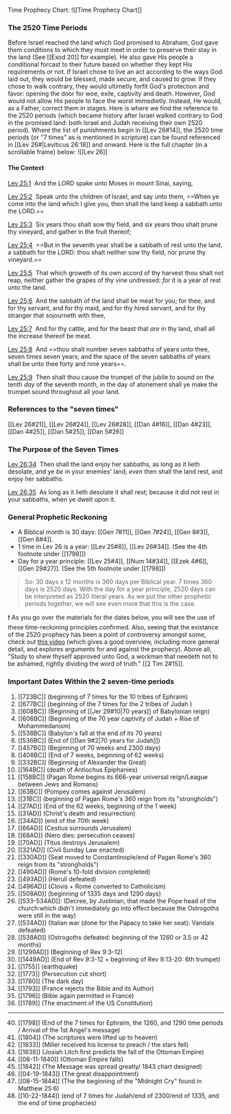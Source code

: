 Time Prophecy Chart:
![[Time Prophecy Chart]]

### The 2520 Time Periods
Before Israel reached the land which God promised to Abraham, God gave them conditions to which they must meet in order to preserve their stay in the land (See [[Exod 20]] for example). He also gave His people a conditional forcast to their future based on whether they kept His requirements or not. If Israel chose to live an act according to the ways God laid out, they would be blessed, made secure, and caused to grow. If they chose to walk contrary, they would ultimetly forfit God's protection and favor: opening the door for woe, exile, captivity and death. However, God would not allow His people to face the worst immedietly. Instead, He would, as a Father, correct them in stages. Here is where we find the reference to the 2520 periods (which became history after Israel walked contrary to God in the promised land: both Israel and Judah receiving their own 2520 period). Where the list of punishments begin in [[Lev 26#14]], the 2520 time periods (or "7 times" as is mentioned in scripture) can be found referenced in [[Lev 26#|Leviticus 26:18]] and onward. Here is the full chapter (in a scrollable frame) below:
![[Lev 26]]


#### The Context
[Lev 25:1](verseid:3.25.1)  And the LORD spake unto Moses in mount Sinai, saying,

[Lev 25:2](verseid:3.25.2)  Speak unto the children of Israel, and say unto them, ==When ye come into the land which I give you, then shall the land keep a sabbath unto the LORD.==

[Lev 25:3](verseid:3.25.3)  Six years thou shalt sow thy field, and six years thou shalt prune thy vineyard, and gather in the fruit thereof;

[Lev 25:4](verseid:3.25.4)  ==But in the seventh year shall be a sabbath of rest unto the land, a sabbath for the LORD: thou shalt neither sow thy field, nor prune thy vineyard.==

[Lev 25:5](verseid:3.25.5)  That which groweth of its own accord of thy harvest thou shalt not reap, neither gather the grapes of thy vine undressed: _for_ it is a year of rest unto the land.

[Lev 25:6](verseid:3.25.6)  And the sabbath of the land shall be meat for you; for thee, and for thy servant, and for thy maid, and for thy hired servant, and for thy stranger that sojourneth with thee,

[Lev 25:7](verseid:3.25.7)  And for thy cattle, and for the beast that _are_ in thy land, shall all the increase thereof be meat.

[Lev 25:8](verseid:3.25.8)  And ==thou shalt number seven sabbaths of years unto thee, seven times seven years; and the space of the seven sabbaths of years shall be unto thee forty and nine years==.

[Lev 25:9](verseid:3.25.9)  Then shalt thou cause the trumpet of the jubile to sound on the tenth _day_ of the seventh month, in the day of atonement shall ye make the trumpet sound throughout all your land.

### References to the "seven times"
[[Lev 26#21]], [[Lev 26#24]], [[Lev 26#28]], [[Dan 4#16]], [[Dan 4#23]], [[Dan 4#25]], [[Dan 5#25]], [[Dan 5#26]]

### The Purpose  of the Seven Times
[Lev 26:34](verseid:3.26.34)  Then shall the land enjoy her sabbaths, as long as it lieth desolate, and ye _be_ in your enemies' land; _even_ then shall the land rest, and enjoy her sabbaths.

[Lev 26:35](verseid:3.26.35)  As long as it lieth desolate it shall rest; because it did not rest in your sabbaths, when ye dwelt upon it.

### General Prophetic Reckoning 
- A Biblical month is 30 days: [[Gen 7#11]], [[Gen 7#24]], [[Gen 8#3]], [[Gen 8#4]].
- 1 time in Lev 26 is a year: [[Lev 25#8]], [[Lev 26#34]]. (See the 4th footnote under [[1798]])
- Day for a year principle: [[Lev 25#4]], [[Num 14#34]], [[Ezek 4#6]], [[Gen 29#27]]. (See the 5th footnote under [[1798]])
> So: 30 days x 12 months is 360 days per Biblical year. 7 times 360 days is 2520 days. With the day for a year principle, 2520 days can be interpreted as 2520 literal years. As we put the other prophetic periods together, we will see even more that this is the case.

❗ As you go over the materials for the dates below, you will see the use of these time-reckoning principles confirmed. Also, seeing that the existance of the 2520 prophecy has been a point of controversy amongst some, check out [this video](https://www.youtube.com/watch?v=J8XDUQ2fB28&list=PLz8q63xKec66zY8BlfOVo-6TN5u57rqqr&index=3) (which gives a good overview, including more general detail, and explores arguments for and against the prophecy). Above all, "Study to shew thyself approved unto God, a workman that needeth not to be ashamed, rightly dividing the word of truth." [[2 Tim 2#15]].  

### Important Dates Within the 2 seven-time periods
1. [[723BC]] (beginning of 7 times for the 10 tribes of Ephraim)
2. [[677BC]] (beginning of the 7 times for the 2 tribes of Judah )
3. [[608BC]] (Beginning of [[Jer 29#10|70 years]] of Babylonian reign)
4. [[606BC]] (Beginning of the 70 year captivity of Judah + Rise of Mohammedanism)
5.  [[538BC]] (Babylon's fall at the end of its 70 years) 
6. [[536BC]] (End of [[Dan 9#2|70 years for Judah]])
8. [[457BC]] (Beginning of 70 weeks and 2300 days)
9. [[408BC]] (End of 7 weeks, beginning of 62 weeks) 
10. [[332BC]] (Beginning of Alexander the Great)
12. [[164BC]] (death of Antiochus Epiphanies)
13. [[158BC]] (Pagan Rome begins its 666-year universal reign/League between Jews and Romans)
14. [[63BC]] (Pompey comes against Jerusalem) 
15.  [[31BC]] (beginning of Pagan Rome's 360 reign from its "strongholds")
16. [[27AD]] (End of the 62 weeks, beginning of the 1 week)
17. [[31AD]] (Christ's death and resurrection)
18. [[34AD]] (end of the 70th week)
19. [[66AD]] (Cestius surrounds Jerusalem)
20. [[68AD]] (Nero dies: persecution ceases)
21. [[70AD]] (Titus destroys Jerusalem)
22. [[321AD]] (Civil Sunday Law enacted)
23. [[330AD]] (Seat moved to Constantinople/end of Pagan Rome's 360 reign from its "strongholds")
24. [[490AD]] (Rome's 10-fold division completed)
25. [[493AD]] (Heruli defeated)
26. [[496AD]] (Clovis + Rome converted to Catholicism)
27. [[508AD]] (beginning of 1335 days and 1290 days)
28. [[533-534AD]]: (Decree, by Justinian, that made the Pope head of the church:which didn't immediately go into effect because the Ostrogoths were still in the way)
29. [[534AD]] (Italian war (done for the Papacy to take her seat): Vandals defeated)
30. [[538AD]] (Ostrogoths defeated: beginning of the 1260 or 3.5 or 42 months)
31. [[1299AD]] (Beginning of Rev 9:3-12)
32. [[1449AD]] (End of Rev 9:3-12 + beginning of Rev 9:13-20: 6th trumpet)
33. [[1755]] (earthquake)
34. [[1773]] (Persecution cut short)
35. [[1780]] (The dark day) 
36. [[1793]] (France rejects the Bible and its Author)
37. [[1796]] (Bible again permitted in France)
38. [[1789]] (The enactment of the US Constitution)
- - - 
40. [[1798]] (End of the 7 times for Ephraim, the 1260, and 1290 time periods / Arrival of the 1st Angel's message)
41. [[1804]] (The scriptures were lifted up to heaven)
42. [[1833]] (Miller received his license to preach / the stars fell)
43. [[1838]] (Josiah Litch first predicts the fall of the Ottoman Empire)
44. [[08-11-1840]] (Ottoman Empire falls)
45. [[1842]] (The Message was spread greatly/ 1843 chart designed)
46. [[04-19-1843]] (The great disappointment)
47. [[08-15-1844]] (The the beginning of the "Midnight Cry" found in Matthew 25:6)
48. [[10-22-1844]] (end of 7 times for Judah/end of 2300/end of 1335, and the end of time prophecies)

